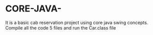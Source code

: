 # CORE-JAVA-
It is a basic cab reservation project using core java swing concepts.
Compile all the code 5 files and run the Car.class file
